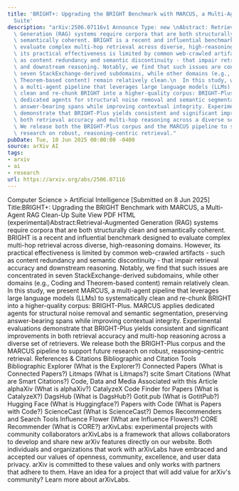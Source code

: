 ```yaml
---
title: 'BRIGHT+: Upgrading the BRIGHT Benchmark with MARCUS, a Multi-Agent RAG Clean-Up
  Suite'
description: "arXiv:2506.07116v1 Announce Type: new \nAbstract: Retrieval-Augmented\
  \ Generation (RAG) systems require corpora that are both structurally clean and\
  \ semantically coherent. BRIGHT is a recent and influential benchmark designed to\
  \ evaluate complex multi-hop retrieval across diverse, high-reasoning domains. However,\
  \ its practical effectiveness is limited by common web-crawled artifacts - such\
  \ as content redundancy and semantic discontinuity - that impair retrieval accuracy\
  \ and downstream reasoning. Notably, we find that such issues are concentrated in\
  \ seven StackExchange-derived subdomains, while other domains (e.g., Coding and\
  \ Theorem-based content) remain relatively clean.\n  In this study, we present MARCUS,\
  \ a multi-agent pipeline that leverages large language models (LLMs) to systematically\
  \ clean and re-chunk BRIGHT into a higher-quality corpus: BRIGHT-Plus. MARCUS applies\
  \ dedicated agents for structural noise removal and semantic segmentation, preserving\
  \ answer-bearing spans while improving contextual integrity. Experimental evaluations\
  \ demonstrate that BRIGHT-Plus yields consistent and significant improvements in\
  \ both retrieval accuracy and multi-hop reasoning across a diverse set of retrievers.\
  \ We release both the BRIGHT-Plus corpus and the MARCUS pipeline to support future\
  \ research on robust, reasoning-centric retrieval."
pubDate: Tue, 10 Jun 2025 00:00:00 -0400
source: arXiv AI
tags:
- arxiv
- ai
- research
url: https://arxiv.org/abs/2506.07116
---
```


Computer Science > Artificial Intelligence
[Submitted on 8 Jun 2025]
Title:BRIGHT+: Upgrading the BRIGHT Benchmark with MARCUS, a Multi-Agent RAG Clean-Up Suite
View PDF HTML (experimental)Abstract:Retrieval-Augmented Generation (RAG) systems require corpora that are both structurally clean and semantically coherent. BRIGHT is a recent and influential benchmark designed to evaluate complex multi-hop retrieval across diverse, high-reasoning domains. However, its practical effectiveness is limited by common web-crawled artifacts - such as content redundancy and semantic discontinuity - that impair retrieval accuracy and downstream reasoning. Notably, we find that such issues are concentrated in seven StackExchange-derived subdomains, while other domains (e.g., Coding and Theorem-based content) remain relatively clean.
In this study, we present MARCUS, a multi-agent pipeline that leverages large language models (LLMs) to systematically clean and re-chunk BRIGHT into a higher-quality corpus: BRIGHT-Plus. MARCUS applies dedicated agents for structural noise removal and semantic segmentation, preserving answer-bearing spans while improving contextual integrity. Experimental evaluations demonstrate that BRIGHT-Plus yields consistent and significant improvements in both retrieval accuracy and multi-hop reasoning across a diverse set of retrievers. We release both the BRIGHT-Plus corpus and the MARCUS pipeline to support future research on robust, reasoning-centric retrieval.
References & Citations
Bibliographic and Citation Tools
Bibliographic Explorer (What is the Explorer?)
Connected Papers (What is Connected Papers?)
Litmaps (What is Litmaps?)
scite Smart Citations (What are Smart Citations?)
Code, Data and Media Associated with this Article
alphaXiv (What is alphaXiv?)
CatalyzeX Code Finder for Papers (What is CatalyzeX?)
DagsHub (What is DagsHub?)
Gotit.pub (What is GotitPub?)
Hugging Face (What is Huggingface?)
Papers with Code (What is Papers with Code?)
ScienceCast (What is ScienceCast?)
Demos
Recommenders and Search Tools
Influence Flower (What are Influence Flowers?)
CORE Recommender (What is CORE?)
arXivLabs: experimental projects with community collaborators
arXivLabs is a framework that allows collaborators to develop and share new arXiv features directly on our website.
Both individuals and organizations that work with arXivLabs have embraced and accepted our values of openness, community, excellence, and user data privacy. arXiv is committed to these values and only works with partners that adhere to them.
Have an idea for a project that will add value for arXiv's community? Learn more about arXivLabs.